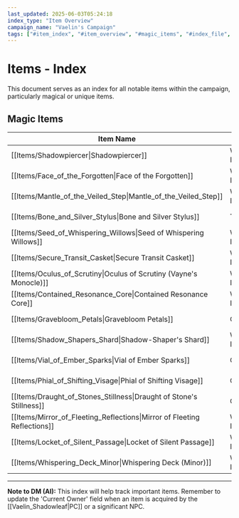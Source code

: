 ```yaml
---
last_updated: 2025-06-03T05:24:18
index_type: "Item Overview"
campaign_name: "Vaelin's Campaign"
tags: ["#item_index", "#item_overview", "#magic_items", "#index_file", "#campaign_data", "#unique_items"] # (NEW/ENHANCED)
---
```

# Items - Index

This document serves as an index for all notable items within the campaign, particularly magical or unique items.

## Magic Items

| Item Name | Category | Rarity | Attunement | Current Owner |
|---|---|---|---|---|
| [[Items/Shadowpiercer\|Shadowpiercer]] | Wondrous Item | Rare | Yes | (Not yet acquired) |
| [[Items/Face_of_the_Forgotten\|Face of the Forgotten]] | Wondrous Item | Rare | Yes | (Not yet acquired) |
| [[Items/Mantle_of_the_Veiled_Step\|Mantle_of_the_Veiled_Step]] | Wondrous Item | Rare | Yes | (Not yet acquired) |
| [[Items/Bone_and_Silver_Stylus\|Bone and Silver Stylus]] | Tool | Uncommon | No | [[Characters/PCs/Vaelin_Shadowleaf\|Vaelin Shadowleaf]] |
| [[Items/Seed_of_Whispering_Willows\|Seed of Whispering Willows]] | Wondrous Item | Common | No | [[Characters/PCs/Vaelin_Shadowleaf\|Vaelin Shadowleaf]] |
| [[Items/Secure_Transit_Casket\|Secure Transit Casket]]                      | Wondrous Item   | Uncommon | No         | [[Characters/PCs/Vaelin_Shadowleaf\|Vaelin Shadowleaf]] |
| [[Items/Oculus_of_Scrutiny\|Oculus of Scrutiny (Vayne's Monocle)]]       | Wondrous Item   | Rare     | Yes        | [[Characters/PCs/Vaelin_Shadowleaf\|Vaelin Shadowleaf]] |
| [[Items/Contained_Resonance_Core\|Contained Resonance Core]]                | Wondrous Item   | Rare     | No         | [[Characters/PCs/Vaelin_Shadowleaf\|Vaelin Shadowleaf]] |
| [[Items/Gravebloom_Petals\|Gravebloom Petals]]                            | Consumable      | Uncommon | No         | [[Characters/PCs/Vaelin_Shadowleaf\|Vaelin Shadowleaf]] |
| [[Items/Shadow_Shapers_Shard\|Shadow-Shaper's Shard]]                     | Wondrous Item   | Common   | No         | [[Characters/PCs/Vaelin_Shadowleaf\|Vaelin Shadowleaf]] |
| [[Items/Vial_of_Ember_Sparks\|Vial of Ember Sparks]]                        | Consumable      | Common   | No         | [[Characters/PCs/Vaelin_Shadowleaf\|Vaelin Shadowleaf]] |
| [[Items/Phial_of_Shifting_Visage\|Phial of Shifting Visage]]                | Consumable      | Common   | No         | [[Characters/PCs/Vaelin_Shadowleaf\|Vaelin Shadowleaf]] |
| [[Items/Draught_of_Stones_Stillness\|Draught of Stone's Stillness]]         | Consumable      | Common   | No         | [[Characters/PCs/Vaelin_Shadowleaf\|Vaelin Shadowleaf]] |
| [[Items/Mirror_of_Fleeting_Reflections\|Mirror of Fleeting Reflections]]    | Wondrous Item   | Uncommon | Yes        | [[Characters/PCs/Vaelin_Shadowleaf\|Vaelin Shadowleaf]] |
| [[Items/Locket_of_Silent_Passage\|Locket of Silent Passage]]                | Wondrous Item   | Uncommon | Yes        | [[Characters/PCs/Vaelin_Shadowleaf\|Vaelin Shadowleaf]] |
| [[Items/Whispering_Deck_Minor\|Whispering Deck (Minor)]]                   | Wondrous Item   | Common   | No         | [[Characters/PCs/Vaelin_Shadowleaf\|Vaelin Shadowleaf]] |


---
**Note to DM (AI):** This index will help track important items. Remember to update the 'Current Owner' field when an item is acquired by the [[Vaelin_Shadowleaf|PC]] or a significant NPC.
